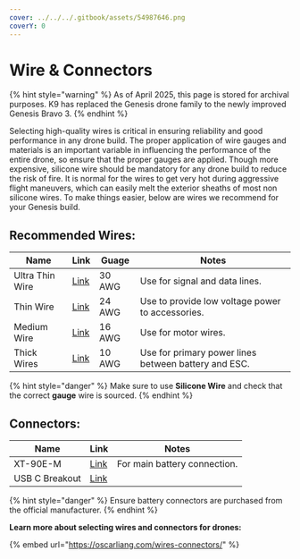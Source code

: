 ```yaml
---
cover: ../../../.gitbook/assets/54987646.png
coverY: 0
---
```


# Wire & Connectors

{% hint style="warning" %}
As of April 2025, this page is stored for archival purposes. K9 has replaced the Genesis drone family to the newly improved Genesis Bravo 3.
{% endhint %}

Selecting high-quality wires is critical in ensuring reliability and good performance in any drone build. The proper application of wire gauges and materials is an important variable in influencing the performance of the entire drone, so ensure that the proper gauges are applied. Though more expensive, silicone wire should be mandatory for any drone build to reduce the risk of fire. It is normal for the wires to get very hot during aggressive flight maneuvers, which can easily melt the exterior sheaths of most non silicone wires. To make things easier, below are wires we recommend for your Genesis build.

## Recommended Wires:

| Name            | Link                                                                                                                      | Guage  | Notes                                                |
| --------------- | ------------------------------------------------------------------------------------------------------------------------- | ------ | ---------------------------------------------------- |
| Ultra Thin Wire | [Link](https://www.amazon.com/stores/BNTECHGO/30GaugeSiliconeWire_SiliconeWire/page/0FB2C206-9F92-4DDF-8612-FECAFA318187) | 30 AWG | Use for signal and data lines.                       |
| Thin Wire       | [Link](https://www.amazon.com/stores/BNTECHGO/24GaugeSiliconeWire_SiliconeWire/page/E1E31E64-1EAF-4459-8FFB-3448A42351AA) | 24 AWG | Use to provide low voltage power to accessories.     |
| Medium Wire     | [Link](https://www.amazon.com/BNTECHGO-Silicone-Flexible-Stranded-Impedance/dp/B06XS5N3HN)                                | 16 AWG | Use for motor wires.                                 |
| Thick Wires     | [Link](https://www.amazon.com/stores/BNTECHGO/10GaugeSiliconeWire_SiliconeWire/page/B3873000-8FFA-4D5A-BEDE-A2CAAAC2C6E5) | 10 AWG | Use for primary power lines between battery and ESC. |

{% hint style="danger" %}
Make sure to use **Silicone Wire** and check that the correct **gauge** wire is sourced.
{% endhint %}

## Connectors:

| Name           | Link                                                                                          | Notes                        |
| -------------- | --------------------------------------------------------------------------------------------- | ---------------------------- |
| XT-90E-M       | [Link](https://www.amazon.com/Yaohappy-XT90E-M-Mountable-Connector-Multicopter/dp/B09DBK97VJ) | For main battery connection. |
| USB C Breakout | [Link](https://www.amazon.com/ANMBEST-Connector-Receptacle-Adapter-Support/dp/B091CRLJM2)     |                              |

{% hint style="danger" %}
Ensure battery connectors are purchased from the official manufacturer.
{% endhint %}

**Learn more about selecting wires and connectors for drones:**

{% embed url="https://oscarliang.com/wires-connectors/" %}
